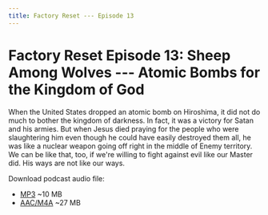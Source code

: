 ```yaml
---
title: Factory Reset --- Episode 13
---
```


# Factory Reset Episode 13: Sheep Among Wolves --- Atomic Bombs for the Kingdom of God

When the United States dropped an atomic bomb on Hiroshima, it did not do much to bother the kingdom of darkness. In fact, it was a victory for Satan and his armies. But when Jesus died praying for the people who were slaughtering him even though he could have easily destroyed them all, he was like a nuclear weapon going off right in the middle of Enemy territory. We can be like that, too, if we're willing to fight against evil like our Master did. His ways are not like our ways.

Download podcast audio file:

* [MP3](http://files.xpian.info/factory_reset_episode_13.mp3) ~10 MB
* [AAC/M4A](http://files.xpian.info/factory_reset_episode_13.m4a) ~27 MB
